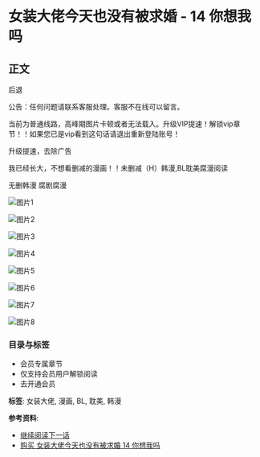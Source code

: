 # 女装大佬今天也没有被求婚 - 14 你想我吗

## 正文

后退

公告：任何问题请联系客服处理。客服不在线可以留言。

当前为普通线路，高峰期图片卡顿或者无法载入。升级VIP提速！解锁vip章节！！如果您已是vip看到这句话请退出重新登陆账号！

升级提速，去除广告

我已经长大，不想看删减的漫画！！未删减（H）韩漫,BL耽美腐漫阅读

无删韩漫 腐剧腐漫

![图片1](https://pic.piuqiupia.com/picbed/ohmanhua/18117%20女装大佬今天也没有被求婚/0015%2014%20你想我吗/18117-15-001.jpg)

![图片2](https://pic.piuqiupia.com/picbed/ohmanhua/18117%20女装大佬今天也没有被求婚/0015%2014%20你想我吗/18117-15-002.jpg)

![图片3](https://pic.piuqiupia.com/picbed/ohmanhua/18117%20女装大佬今天也没有被求婚/0015%2014%20你想我吗/18117-15-003.jpg)

![图片4](https://pic.piuqiupia.com/picbed/ohmanhua/18117%20女装大佬今天也没有被求婚/0015%2014%20你想我吗/18117-15-004.jpg)

![图片5](https://pic.piuqiupia.com/picbed/ohmanhua/18117%20女装大佬今天也没有被求婚/0015%2014%20你想我吗/18117-15-005.jpg)

![图片6](https://pic.piuqiupia.com/picbed/ohmanhua/18117%20女装大佬今天也没有被求婚/0015%2014%20你想我吗/18117-15-006.jpg)

![图片7](https://pic.piuqiupia.com/picbed/ohmanhua/18117%20女装大佬今天也没有被求婚/0015%2014%20你想我吗/18117-15-007.jpg)

![图片8](https://pic.piuqiupia.com/picbed/ohmanhua/18117%20女装大佬今天也没有被求婚/0015%2014%20你想我吗/18117-15-008.jpg)

### 目录与标签

- 会员专属章节
- 仅支持会员用户解锁阅读
- 去开通会员

**标签**: 女装大佬, 漫画, BL, 耽美, 韩漫

**参考资料**: 
- [继续阅读下一话](https://zonfchapter/10975/123475.html)
- [购买 女装大佬今天也没有被求婚 14 你想我吗](https://zonfchapter/10975/123475.html)